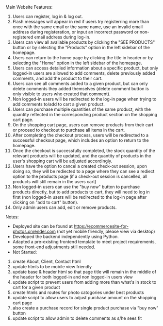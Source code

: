 Main Website Features:
1. Users can register, log in & log out.
2. Flash messages will appear in red if users try registerring more than once with the same email or the same name, use an invalid email address during registeration, or input an incorrect password or non-registered email address during log-in.
3. Users can view all available products by clicking the "SEE PRODUCTS" button or by selecting the "Products" option in the left sidebar of the homepage.
4. Users can return to the home page by clicking the title in header or by selecting the "Home" option in the left sidebar of the homepage.
5. Users can access detailed information about a specific product, but only logged-in users are allowed to add comments, delete previously added comments, and add the product to their cart.
6. Users can see all comments added to a given product, but can only delete comments they added themselves (delete comment button is only visible to users who created that comment).
7. Non logged-in users will be redirected to the log-in page when trying to add comments to/add to cart a given product.
8. Users can purchase multiple quantities of the same product, with the quantity reflected in the corresponding product section on the shopping cart page.
9. On the shopping cart page, users can remove products from their cart or proceed to checkout to purchase all items in the cart.
10. After completing the checkout process, users will be redirected to a successful checkout page, which includes an option to return to the homepage.
11. Once the checkout is successfully completed, the stock quantity of the relevant products will be updated, and the quantity of products in the user's shopping cart will be adjusted accordingly.
12. Users have the option to cancel a created check-out session, upon doing so, they will be rediected to a page where they can see a rediect option to the products page (if a check-out session is cancelled, all products will still remain in the users cart)
13. Non logged-in users can use the "buy now" button to purchase products directly, but to add products to cart, they will need to log in first (non logged-in users will be redirected to the log-in page after clicking on "add to cart" button).
14. Only admin users can add, edit or remove products.

Notes: 
- Deployed site can be found at https://ecommercesite-for-photos.onrender.com (not yet mobile friendly, please view via desktop)
- Developed the backend independently using Python.
- Adapted a pre-existing frontend template to meet project requirements, some front-end adjustments still needed.
- Not Started:
1) create About, Client, Contact html
2) update htmls to be mobile view friendly
3) update base & header html so that page title will remain in the middle of the header for both logged-in and non logged-in users view
4) update script to prevent users from adding more than what's in stock to cart for a given product
5) create htmls and routes for photo catogories under best products
6) update script to allow users to adjust purchase amount on the shopping cart page
7) also create a purchase record for single product purchase via "buy now" button
8) update script to allow admin to delete comments as s/he sees fit

